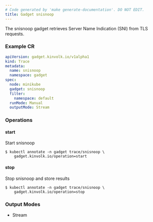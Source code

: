```yaml
---
# Code generated by 'make generate-documentation'. DO NOT EDIT.
title: Gadget snisnoop
---
```


The snisnoop gadget retrieves Server Name Indication (SNI) from TLS requests.

### Example CR

```yaml
apiVersion: gadget.kinvolk.io/v1alpha1
kind: Trace
metadata:
  name: snisnoop
  namespace: gadget
spec:
  node: minikube
  gadget: snisnoop
  filter:
    namespace: default
  runMode: Manual
  outputMode: Stream
```

### Operations


#### start

Start snisnoop

```
$ kubectl annotate -n gadget trace/snisnoop \
    gadget.kinvolk.io/operation=start
```
#### stop

Stop snisnoop and store results

```
$ kubectl annotate -n gadget trace/snisnoop \
    gadget.kinvolk.io/operation=stop
```

### Output Modes

* Stream
